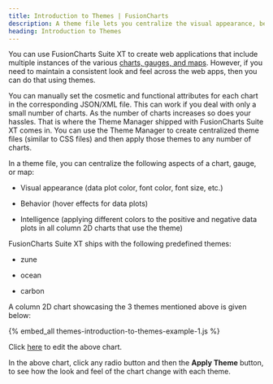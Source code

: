 ```yaml
---
title: Introduction to Themes | FusionCharts
description: A theme file lets you centralize the visual appearance, behavior and intelligence aspects for a chart, gauge, or map.
heading: Introduction to Themes
---
```


<script defer type="text/javascript" src="{% site.baseurl %}/nodex/fusionmaps/themes/fusioncharts.theme.carbon.js"></script>
<script defer type="text/javascript" src="{% site.baseurl %}/nodex/fusionmaps/themes/fusioncharts.theme.ocean.js"></script>
<script defer type="text/javascript" src="{% site.baseurl %}/nodex/fusionmaps/themes/fusioncharts.theme.zune.js"></script>

You can use FusionCharts Suite XT to create web applications that include multiple instances of the various [charts, gauges, and maps](https://www.fusioncharts.com/charts/). However, if you need to maintain a consistent look and feel across the web apps, then you can do that using themes. 

You can manually set the cosmetic and functional attributes for each chart in the corresponding JSON/XML file. This can work if you deal with only a small number of charts. As the number of charts increases so does your hassles. That is where the Theme Manager shipped with FusionCharts Suite XT comes in. You can use the Theme Manager to create centralized theme files (similar to CSS files) and then apply those themes to any number of charts.

In a theme file, you can centralize the following aspects of a chart, gauge, or map:

* Visual appearance (data plot color, font color, font size, etc.)

* Behavior (hover effects for data plots)

* Intelligence (applying different colors to the positive and negative data plots in all column 2D charts that use the theme)

FusionCharts Suite XT ships with the following predefined themes:

* zune

* ocean

* carbon

A column 2D chart showcasing the 3 themes mentioned above is given below:

{% embed_all themes-introduction-to-themes-example-1.js %}

Click [here](http://jsfiddle.net/fusioncharts/0dtjw8a5/ '@@open-newtab') to edit the above chart.

In the above chart, click any radio button and then the **Apply Theme** button, to see how the look and feel of the chart change with each theme.